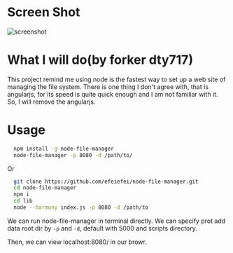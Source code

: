 # Screen Shot
![screenshot](https://raw.githubusercontent.com/efeiefei/node-file-manager/master/example/screenshot.png)

# What I will do(by forker dty717)
This project remind me using node is the fastest way to set up a web site of managing the file system.
There is one thing I don't agree with, that is angularjs, for its speed is quite quick enough and I am not familiar with it.
So, I will remove the angularjs.


# Usage

```sh
  npm install -g node-file-manager
  node-file-manager -p 8080 -d /path/to/
```

Or

```sh
  git clone https://github.com/efeiefei/node-file-manager.git
  cd node-file-manager
  npm i
  cd lib
  node --harmony index.js -p 8080 -d /path/to
```

We can run node-file-manager in terminal directly. We can specify prot add data root dir by `-p` and `-d`, default with 5000 and scripts directory.

Then, we can view localhost:8080/ in our browr.
